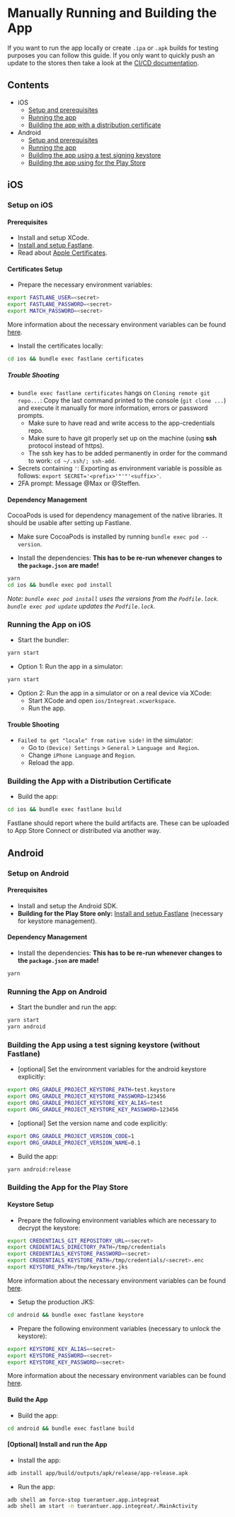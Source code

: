 # Manually Running and Building the App
If you want to run the app locally or create `.ipa` or `.apk` builds for testing purposes you can follow this guide.
If you only want to quickly push an update to the stores then take a look at the [CI/CD documentation](08-cicd.md#triggering-a-build-in-ci).

## Contents
* iOS
    * [Setup and prerequisites](#setup-on-ios)
    * [Running the app](#running-the-app-on-ios)
    * [Building the app with a distribution certificate](#building-the-app-with-a-distribution-certificate)
* Android
    * [Setup and prerequisites](#setup-on-android)
    * [Running the app](#running-the-app-on-android)
    * [Building the app using a test signing keystore](#building-the-app-using-a-test-signing-keystore-without-fastlane)
    * [Building the app using for the Play Store](#building-the-app-for-the-play-store)

## iOS
### Setup on iOS
#### Prerequisites
* Install and setup XCode.
* [Install and setup Fastlane](08-cicd.md#fastlane-setup).
* Read about [Apple Certificates](10-apple-certifcates.md).

#### Certificates Setup
* Prepare the necessary environment variables:
```bash
export FASTLANE_USER=<secret>
export FASTLANE_PASSWORD=<secret>
export MATCH_PASSWORD=<secret>
```

More information about the necessary environment variables can be found [here](08-cicd.md#environment-variables-and-dependencies).

* Install the certificates locally:
```bash
cd ios && bundle exec fastlane certificates
```

##### Trouble Shooting
* `bundle exec fastlane certificates` hangs on `Cloning remote git repo...`:
Copy the last command printed to the console (`git clone ...`) and execute it manually for more information, errors or password prompts.
    * Make sure to have read and write access to the app-credentials repo.
    * Make sure to have git properly set up on the machine (using **ssh** protocol instead of https).
    * The ssh key has to be added permanently in order for the command to work: `cd ~/.ssh/; ssh-add`.
* Secrets containing `'`: Exporting as environment variable is possible as follows: `export SECRET='<prefix>'"'"'<suffix>'`.
* 2FA prompt: Message @Max or @Steffen.

#### Dependency Management
CocoaPods is used for dependency management of the native libraries.
It should be usable after setting up Fastlane.

* Make sure CocoaPods is installed by running `bundle exec pod --version`.

* Install the dependencies:
**This has to be re-run whenever changes to the `package.json` are made!**
```bash
yarn
cd ios && bundle exec pod install
```

*Note: `bundle exec pod install` uses the versions from the `Podfile.lock`.
`bundle exec pod update` updates the `Podfile.lock`.*

### Running the App on iOS
* Start the bundler:
```bash
yarn start
```

* Option 1: Run the app in a simulator:
```bash
yarn start
```

* Option 2: Run the app in a simulator or on a real device via XCode:
    * Start XCode and open `ios/Integreat.xcworkspace`.
    * Run the app.
    
    
#### Trouble Shooting
* `Failed to get "locale" from native side!` in the simulator:
    * Go to `(Device) Settings` > `General` > `Language and Region`.
    * Change `iPhone Language` and `Region`.
    * Reload the app.

### Building the App with a Distribution Certificate
* Build the app:
```bash
cd ios && bundle exec fastlane build
```

Fastlane should report where the build artifacts are. These can be uploaded to App Store Connect or distributed via another way.

## Android
### Setup on Android
#### Prerequisites
* Install and setup the Android SDK.
* **Building for the Play Store only:** [Install and setup Fastlane](08-cicd.md#fastlane-setup) (necessary for keystore management).

#### Dependency Management
* Install the dependencies:
**This has to be re-run whenever changes to the `package.json` are made!**
```bash
yarn
```

### Running the App on Android
* Start the bundler and run the app:
```bash
yarn start
yarn android
```

### Building the App using a test signing keystore (without Fastlane)
* [optional] Set the environment variables for the android keystore explicitly:
```bash
export ORG_GRADLE_PROJECT_KEYSTORE_PATH=test.keystore
export ORG_GRADLE_PROJECT_KEYSTORE_PASSWORD=123456
export ORG_GRADLE_PROJECT_KEYSTORE_KEY_ALIAS=test
export ORG_GRADLE_PROJECT_KEYSTORE_KEY_PASSWORD=123456
```

* [optional] Set the version name and code explicitly:
```bash
export ORG_GRADLE_PROJECT_VERSION_CODE=1
export ORG_GRADLE_PROJECT_VERSION_NAME=0.1
```
* Build the app:
```bash
yarn android:release
```

### Building the App for the Play Store
#### Keystore Setup
* Prepare the following environment variables which are necessary to decrypt the keystore:
```bash
export CREDENTIALS_GIT_REPOSITORY_URL=<secret>
export CREDENTIALS_DIRECTORY_PATH=/tmp/credentials
export CREDENTIALS_KEYSTORE_PASSWORD=<secret>
export CREDENTIALS_KEYSTORE_PATH=/tmp/credentials/<secret>.enc
export KEYSTORE_PATH=/tmp/keystore.jks
```

More information about the necessary environment variables can be found [here](08-cicd.md#environment-variables-and-dependencies).

* Setup the production JKS:
```bash
cd android && bundle exec fastlane keystore
```

* Prepare the following environment variables (necessary to unlock the keystore):
```bash
export KEYSTORE_KEY_ALIAS=<secret>
export KEYSTORE_PASSWORD=<secret>
export KEYSTORE_KEY_PASSWORD=<secret>
```

More information about the necessary environment variables can be found [here](08-cicd.md#environment-variables-and-dependencies).

#### Build the App
* Build the app:
```bash
cd android && bundle exec fastlane build
```

#### [Optional] Install and run the App
* Install the app:
```bash
adb install app/build/outputs/apk/release/app-release.apk
```

* Run the app:
```bash
adb shell am force-stop tuerantuer.app.integreat
adb shell am start -n tuerantuer.app.integreat/.MainActivity
```

